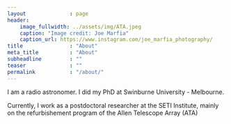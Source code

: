 ```yaml
---
layout              : page
header:
    image_fullwidth: ../assets/img/ATA.jpeg
    caption: "Image credit: Joe Marfia"
    caption_url: https://www.instagram.com/joe_marfia_photography/
title               : "About"
meta_title          : "About"
subheadline         : ""
teaser              : ""
permalink           : "/about/"
---
```

I am a radio astronomer. I did my PhD at Swinburne University - Melbourne.

Currently, I work as a postdoctoral researcher at the SETI Institute, mainly on the refurbishement program 
of the Allen Telescope Array (ATA)
